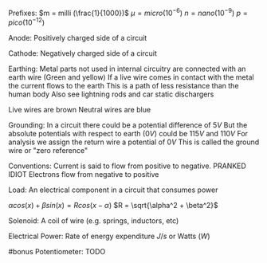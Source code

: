 Prefixes:
$m = milli (\frac{1}{1000})$
$\mu = micro (10^{-6})$
$n = nano (10^{-9})$
$p = pico (10^{-12})$

Anode:
	Positively charged side of a circuit

Cathode:
	Negatively charged side of a circuit

Earthing:
	Metal parts not used in internal circuitry are connected with an earth wire (Green and yellow)
	If a live wire comes in contact with the metal the current flows to the earth 
		This is a path of less resistance than the human body
	Also see lightning rods and car static dischargers

Live wires are brown
Neutral wires are blue

Grounding:
	In a circuit there could be a potential difference of 5$V$ 
	But the absolute potentials with respect to earth (0$V$) could be 115$V$ and 110$V$
	For analysis we assign the return wire a potential of 0$V$ 
		This is called the ground wire or "zero reference"

Conventions:
	Current is said to flow from positive to negative. PRANKED IDIOT
		Electrons flow from negative to positive

Load:
	An electrical component in a circuit that consumes power

$\alpha cos(x) + \beta sin(x) = R cos (x - \alpha)$
	$R = \sqrt{\alpha^2 + \beta^2}$

Solenoid:
	A coil of wire (e.g. springs, inductors, etc)

Electrical Power:
	Rate of energy expenditure
	$J/s$ or Watts ($W$)

#bonus 
Potentiometer:
	TODO